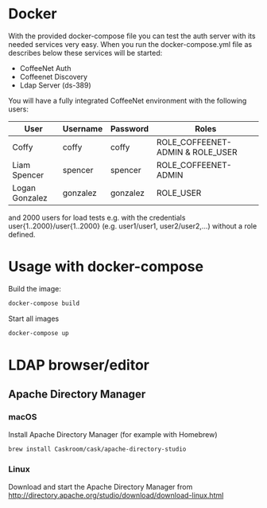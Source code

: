 # Docker

With the provided docker-compose file you can test the auth server with its needed services very easy.
When you run the docker-compose.yml file as describes below these services will be started:
* CoffeeNet Auth
* Coffeenet Discovery
* Ldap Server (ds-389)

You will have a fully integrated CoffeeNet environment with the following users:

| User | Username | Password | Roles |
|---|---|---|---|
| Coffy | coffy | coffy | ROLE_COFFEENET-ADMIN & ROLE_USER |
| Liam Spencer | spencer | spencer | ROLE_COFFEENET-ADMIN |
| Logan Gonzalez | gonzalez | gonzalez | ROLE_USER |

and 2000 users for load tests e.g. with the credentials user{1..2000}/user{1..2000} 
(e.g. user1/user1, user2/user2,...) without a role defined.


# Usage with docker-compose

Build the image:

```bash
docker-compose build
```

Start all images

```bash
docker-compose up
```

# LDAP browser/editor

## Apache Directory Manager

### macOS

Install Apache Directory Manager (for example with Homebrew)
```bash
brew install Caskroom/cask/apache-directory-studio
```

### Linux

Download and start the Apache Directory Manager from http://directory.apache.org/studio/download/download-linux.html
